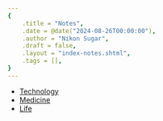 ```yaml
---
{
    .title = "Notes",
    .date = @date("2024-08-26T00:00:00"),
    .author = "Nikon Sugar",
    .draft = false,
    .layout = "index-notes.shtml",
    .tags = [],
}  
--- 
```


- [Technology](/notes/tech)
- [Medicine](/notes/med)
- [Life](/notes/life)



